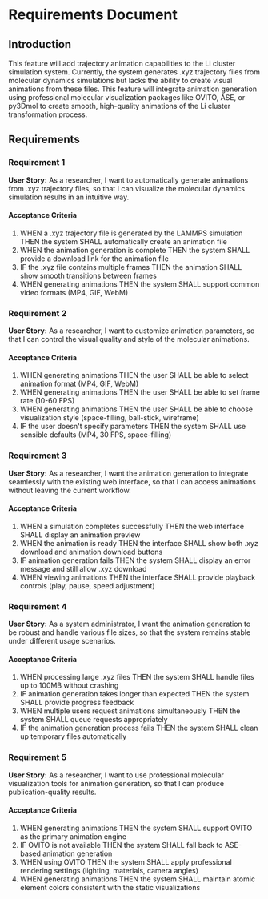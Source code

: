 # Requirements Document

## Introduction

This feature will add trajectory animation capabilities to the Li cluster simulation system. Currently, the system generates .xyz trajectory files from molecular dynamics simulations but lacks the ability to create visual animations from these files. This feature will integrate animation generation using professional molecular visualization packages like OVITO, ASE, or py3Dmol to create smooth, high-quality animations of the Li cluster transformation process.

## Requirements

### Requirement 1

**User Story:** As a researcher, I want to automatically generate animations from .xyz trajectory files, so that I can visualize the molecular dynamics simulation results in an intuitive way.

#### Acceptance Criteria

1. WHEN a .xyz trajectory file is generated by the LAMMPS simulation THEN the system SHALL automatically create an animation file
2. WHEN the animation generation is complete THEN the system SHALL provide a download link for the animation file
3. IF the .xyz file contains multiple frames THEN the animation SHALL show smooth transitions between frames
4. WHEN generating animations THEN the system SHALL support common video formats (MP4, GIF, WebM)

### Requirement 2

**User Story:** As a researcher, I want to customize animation parameters, so that I can control the visual quality and style of the molecular animations.

#### Acceptance Criteria

1. WHEN generating animations THEN the user SHALL be able to select animation format (MP4, GIF, WebM)
2. WHEN generating animations THEN the user SHALL be able to set frame rate (10-60 FPS)
3. WHEN generating animations THEN the user SHALL be able to choose visualization style (space-filling, ball-stick, wireframe)
4. IF the user doesn't specify parameters THEN the system SHALL use sensible defaults (MP4, 30 FPS, space-filling)

### Requirement 3

**User Story:** As a researcher, I want the animation generation to integrate seamlessly with the existing web interface, so that I can access animations without leaving the current workflow.

#### Acceptance Criteria

1. WHEN a simulation completes successfully THEN the web interface SHALL display an animation preview
2. WHEN the animation is ready THEN the interface SHALL show both .xyz download and animation download buttons
3. IF animation generation fails THEN the system SHALL display an error message and still allow .xyz download
4. WHEN viewing animations THEN the interface SHALL provide playback controls (play, pause, speed adjustment)

### Requirement 4

**User Story:** As a system administrator, I want the animation generation to be robust and handle various file sizes, so that the system remains stable under different usage scenarios.

#### Acceptance Criteria

1. WHEN processing large .xyz files THEN the system SHALL handle files up to 100MB without crashing
2. IF animation generation takes longer than expected THEN the system SHALL provide progress feedback
3. WHEN multiple users request animations simultaneously THEN the system SHALL queue requests appropriately
4. IF the animation generation process fails THEN the system SHALL clean up temporary files automatically

### Requirement 5

**User Story:** As a researcher, I want to use professional molecular visualization tools for animation generation, so that I can produce publication-quality results.

#### Acceptance Criteria

1. WHEN generating animations THEN the system SHALL support OVITO as the primary animation engine
2. IF OVITO is not available THEN the system SHALL fall back to ASE-based animation generation
3. WHEN using OVITO THEN the system SHALL apply professional rendering settings (lighting, materials, camera angles)
4. WHEN generating animations THEN the system SHALL maintain atomic element colors consistent with the static visualizations